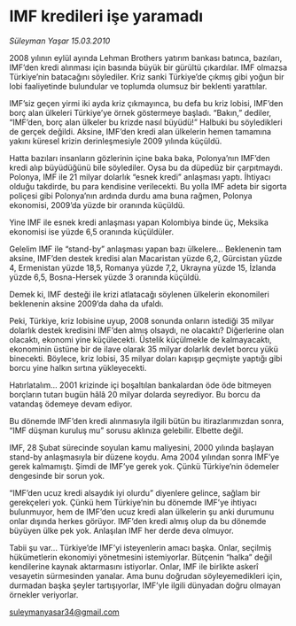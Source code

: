 # IMF kredileri işe yaramadı

*Süleyman Yaşar 15.03.2010*

<div class="yazi"><p>2008 yılının eylül ayında Lehman Brothers yatırım bankası batınca, bazıları, IMF’den kredi alınması için basında büyük bir gürültü çıkardılar. IMF olmazsa Türkiye’nin batacağını söylediler. Kriz sanki Türkiye’de çıkmış gibi yoğun bir lobi faaliyetinde bulundular ve toplumda olumsuz bir beklenti yarattılar.</p>
<p>IMF’siz geçen yirmi iki ayda kriz çıkmayınca, bu defa bu kriz lobisi, IMF’den borç alan ülkeleri Türkiye’ye örnek göstermeye başladı. “Bakın,” dediler, “IMF’den, borç alan ülkeler bu krizde nasıl büyüdü!” Halbuki bu söyledikleri de gerçek değildi. Aksine, IMF’den kredi alan ülkelerin hemen tamamına yakını küresel krizin derinleşmesiyle 2009 yılında küçüldü.</p>
<p>Hatta bazıları insanların gözlerinin içine baka baka, Polonya’nın IMF’den kredi alıp büyüdüğünü bile söylediler. Oysa bu da düpedüz bir çarpıtmaydı. Polonya, IMF ile 21 milyar dolarlık “esnek kredi” anlaşması yaptı. İhtiyacı olduğu takdirde, bu para kendisine verilecekti. Bu yolla IMF adeta bir sigorta poliçesi gibi Polonya’nın ardında durdu ama buna rağmen, Polonya ekonomisi, 2009’da yüzde bir oranında küçüldü.</p>
<p>Yine IMF ile esnek kredi anlaşması yapan Kolombiya binde üç, Meksika ekonomisi ise yüzde 6,5 oranında küçüldüler.</p>
<p>Gelelim IMF ile “stand-by” anlaşması yapan bazı ülkelere... Beklenenin tam aksine, IMF’den destek kredisi alan Macaristan yüzde 6,2, Gürcistan yüzde 4, Ermenistan yüzde 18,5, Romanya yüzde 7,2, Ukrayna yüzde 15, İzlanda yüzde 6,5, Bosna-Hersek yüzde 3 oranında küçüldü.</p>
<p>Demek ki, IMF desteği ile krizi atlatacağı söylenen ülkelerin ekonomileri beklenenin aksine 2009’da daha da ufaldı.</p>
<p>Peki, Türkiye, kriz lobisine uyup, 2008 sonunda onların istediği 35 milyar dolarlık destek kredisini IMF’den almış olsaydı, ne olacaktı? Diğerlerine olan olacaktı, ekonomi yine küçülecekti. Üstelik küçülmekle de kalmayacaktı, ekonominin üstüne bir de ilave olarak 35 milyar dolarlık devlet borcu yükü binecekti. Böylece, kriz lobisi, 35 milyar doları kapışıp geçmişte yaptığı gibi borcu yine halkın sırtına yükleyecekti.</p>
<p>Hatırlatalım... 2001 krizinde içi boşaltılan bankalardan öde öde bitmeyen borçların tutarı bugün hâlâ 20 milyar dolarda seyrediyor. Bu borcu da vatandaş ödemeye devam ediyor.</p>
<p>Bu dönemde IMF’den kredi alınmasıyla ilgili bütün bu itirazlarımızdan sonra, “IMF düşman kuruluş mu” sorusu aklınıza gelebilir. Elbette değil.</p>
<p>IMF, 28 Şubat sürecinde soyulan kamu maliyesini, 2000 yılında başlayan stand-by anlaşmasıyla bir düzene koydu. Ama 2004 yılından sonra IMF’ye gerek kalmamıştı. Şimdi de IMF’ye gerek yok. Çünkü Türkiye’nin ödemeler dengesinde bir sorun yok.</p>
<p>“IMF’den ucuz kredi alsaydık iyi olurdu” diyenlere gelince, sağlam bir gerekçeleri yok. Çünkü hem Türkiye’nin bu dönemde IMF’ye ihtiyacı bulunmuyor, hem de IMF’den ucuz kredi alan ülkelerin şu anki durumunu onlar dışında herkes görüyor. IMF’den kredi almış olup da bu dönemde büyüyen ülke pek yok. Anlaşılan IMF her derde deva olmuyor.</p>
<p>Tabii şu var... Türkiye’de IMF’yi isteyenlerin amacı başka. Onlar, seçilmiş hükümetlerin ekonomiyi yönetmesini istemiyorlar. Bütçenin “halka” değil kendilerine kaynak aktarmasını istiyorlar. Onlar, IMF ile birlikte askerî vesayetin sürmesinden yanalar. Ama bunu doğrudan söyleyemedikleri için, durmadan başka şeyler tartışıyorlar, IMF’yle ilgili dünyadan doğru olmayan örnekler veriyorlar.</p>
<p><a href="mailto:suleymanyasar34@gmail.com">suleymanyasar34@gmail.com</a></p>
</div>
